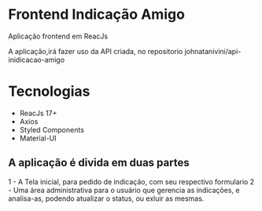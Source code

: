 # Frontend Indicação Amigo
Aplicação frontend em ReacJs

A aplicação,irá fazer uso da API criada, no repositorio johnatanivini/api-inidicacao-amigo

# Tecnologias

- ReacJs 17+
- Axios
- Styled Components
- Material-UI

## A aplicação é divida em duas partes

1 - A Tela inicial, para pedido de indicação, com seu respectivo formulario
2 - Uma área administrativa para o usuário que gerencia as indicações, e analisa-as, podendo atualizar o status, ou exluir as mesmas.
